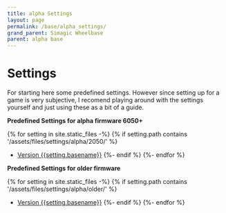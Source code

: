 ```yaml
---
title: alpha Settings
layout: page
permalink: /base/alpha_settings/
grand_parent: Simagic Wheelbase
parent: alpha base
---
```

# Settings
For starting here some predefined settings.
However since setting up for a game is very subjective,
I recomend playing around with the settings yourself and just using these as a bit of a guide.

**Predefined Settings for alpha firmware 6050+**

{% for setting in site.static_files -%}
    {% if setting.path contains '/assets/files/settings/alpha/2050/' %}
- <a href="{{ site.baseurl }}{{ setting.path }}">Version {{setting.basename}}<a/>
    {%- endif %}
{%- endfor %}


**Predefined Settings for older firmware**

{% for setting in site.static_files -%}
    {% if setting.path contains '/assets/files/settings/alpha/older/' %}
- <a href="{{ site.baseurl }}{{ setting.path }}">Version {{setting.basename}}<a/>
    {%- endif %}
{%- endfor %}
